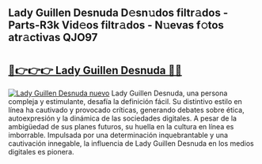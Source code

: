 ## Lady Guillen Desnuda D𝚎sn𝚞dos filtr𝚊dos - Parts-R3k Vid𝚎os filtr𝚊dos - N𝚞evas f𝚘tos atr𝚊ctivas QJO97

# <h2><a href="http://mbaxxra.tromn.icu/?c=Lady+Guillen+Desnuda">🔗👉👉👉 Lady Guillen Desnuda 🔗🔗</a></h2>

[![Lady Guillen Desnuda nuevo](https://i.imgur.com/pEAQMta.gif)](http://mbaxxra.tromn.icu/?c=Lady+Guillen+Desnuda)
Lady Guillen Desnuda, una persona compleja y estimulante, desafía la definición fácil. Su distintivo estilo en línea ha cautivado y provocado críticas, generando debates sobre ética, autoexpresión y la dinámica de las sociedades digitales. A pesar de la ambigüedad de sus planes futuros, su huella en la cultura en línea es imborrable. Impulsada por una determinación inquebrantable y una cautivación innegable, la influencia de Lady Guillen Desnuda en los medios digitales es pionera.
